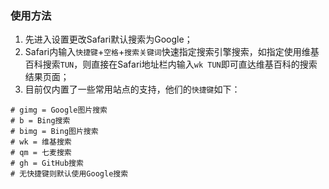 ### 使用方法
1. 先进入设置更改Safari默认搜索为Google；
2. Safari内输入`快捷键`+`空格`+`搜索关键词`快速指定搜索引擎搜索，如指定使用维基百科搜索`TUN`，则直接在Safari地址栏内输入`wk TUN`即可直达维基百科的搜索结果页面；
3. 目前仅内置了一些常用站点的支持，他们的`快捷键`如下：

```
# gimg = Google图片搜索
# b = Bing搜索
# bimg = Bing图片搜索
# wk = 维基搜索
# qm = 七麦搜索
# gh = GitHub搜索
# 无快捷键则默认使用Google搜索
```
